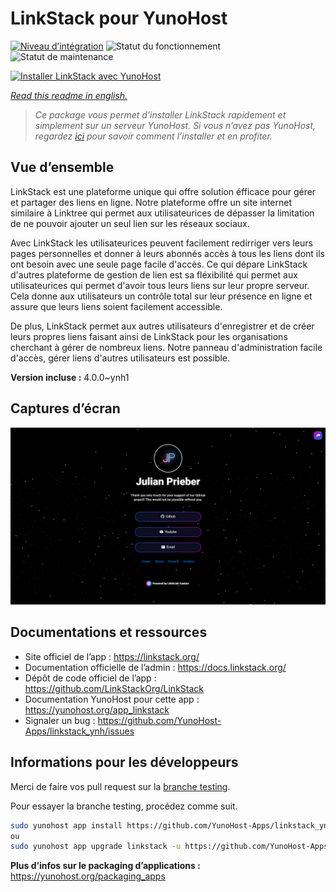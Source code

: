 <!--
N.B.: This README was automatically generated by https://github.com/YunoHost/apps/tree/master/tools/README-generator
It shall NOT be edited by hand.
-->

# LinkStack pour YunoHost

[![Niveau d’intégration](https://dash.yunohost.org/integration/linkstack.svg)](https://dash.yunohost.org/appci/app/linkstack) ![Statut du fonctionnement](https://ci-apps.yunohost.org/ci/badges/linkstack.status.svg) ![Statut de maintenance](https://ci-apps.yunohost.org/ci/badges/linkstack.maintain.svg)

[![Installer LinkStack avec YunoHost](https://install-app.yunohost.org/install-with-yunohost.svg)](https://install-app.yunohost.org/?app=linkstack)

*[Read this readme in english.](./README.md)*

> *Ce package vous permet d’installer LinkStack rapidement et simplement sur un serveur YunoHost.
Si vous n’avez pas YunoHost, regardez [ici](https://yunohost.org/#/install) pour savoir comment l’installer et en profiter.*

## Vue d’ensemble

LinkStack est une plateforme unique qui offre solution éfficace pour gérer et partager des liens en ligne. Notre plateforme offre un site internet similaire à Linktree qui permet aux utilisateurices de dépasser la limitation de ne pouvoir ajouter un seul lien sur les réseaux sociaux.

Avec LinkStack les utilisateurices peuvent facilement redirriger vers leurs pages personnelles et donner à leurs abonnés accès à tous les liens dont ils ont besoin avec une seule page facile d'accès. Ce qui dépare LinkStack d'autres plateforme de gestion de lien est sa fléxibilité qui permet aux utilisateurices qui permet d'avoir tous leurs liens sur leur propre serveur. Cela donne aux utilisateurs un contrôle total sur leur présence en ligne et assure que leurs liens soient facilement accessible.

De plus, LinkStack permet aux autres utilisateurs d'enregistrer et de créer leurs propres liens faisant ainsi de LinkStack pour les organisations cherchant à gérer de nombreux liens. Notre panneau d'administration facile d'accès, gérer liens d'autres utilisateurs est possible.


**Version incluse :** 4.0.0~ynh1

## Captures d’écran

![Capture d’écran de LinkStack](./doc/screenshots/preview.png)

## Documentations et ressources

* Site officiel de l’app : <https://linkstack.org/>
* Documentation officielle de l’admin : <https://docs.linkstack.org/>
* Dépôt de code officiel de l’app : <https://github.com/LinkStackOrg/LinkStack>
* Documentation YunoHost pour cette app : <https://yunohost.org/app_linkstack>
* Signaler un bug : <https://github.com/YunoHost-Apps/linkstack_ynh/issues>

## Informations pour les développeurs

Merci de faire vos pull request sur la [branche testing](https://github.com/YunoHost-Apps/linkstack_ynh/tree/testing).

Pour essayer la branche testing, procédez comme suit.

``` bash
sudo yunohost app install https://github.com/YunoHost-Apps/linkstack_ynh/tree/testing --debug
ou
sudo yunohost app upgrade linkstack -u https://github.com/YunoHost-Apps/linkstack_ynh/tree/testing --debug
```

**Plus d’infos sur le packaging d’applications :** <https://yunohost.org/packaging_apps>